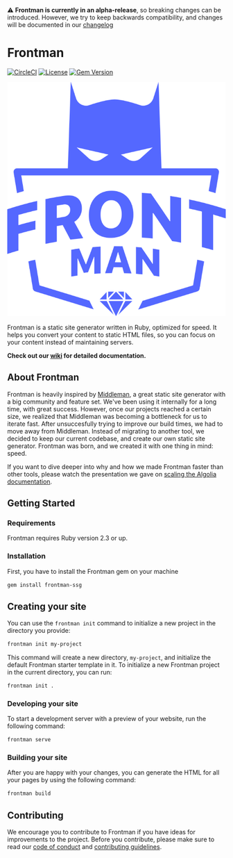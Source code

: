 ⚠️  **Frontman is currently in an alpha-release**, so breaking changes can be introduced. However, we try to keep backwards compatibility, and changes will be documented in our [changelog][changelog]

# Frontman

[![CircleCI](https://circleci.com/gh/algolia/frontman/tree/master.svg?style=shield&circle-token=ea3dfd1f27a86d050cbc806d3cbd27c1742746ac)](https://circleci.com/gh/algolia/frontman/tree/master)
[![License](http://img.shields.io/badge/license-MIT-blue.svg?style=flat)][license]
[![Gem Version](http://img.shields.io/gem/v/frontman-ssg.svg?style=flat)][gem]


![Frontman](frontman.svg)

Frontman is a static site generator written in Ruby, optimized for speed. It helps you convert your content to static HTML files, so you can focus on your content instead of maintaining servers.


**Check out our [wiki][wiki] for detailed documentation.**

## About Frontman
Frontman is heavily inspired by [Middleman][middleman], a great static site generator with a big community and feature set. We've been using it internally for a long time, with great success.
However, once our projects reached a certain size, we realized that Middleman was becoming a bottleneck for us to iterate fast. After unsuccesfully trying to improve our build times, we had to move away from Middleman. Instead of migrating to another tool, we decided to keep our current codebase, and create our own static site generator. Frontman was born, and we created it with one thing in mind: speed.

If you want to dive deeper into why and how we made Frontman faster than other tools, please watch the presentation we gave on [scaling the Algolia documentation][doc_talk].

## Getting Started

### Requirements

Frontman requires Ruby version 2.3 or up. 

### Installation

First, you have to install the Frontman gem on your machine

```sh
gem install frontman-ssg
```

## Creating your site

You can use the `frontman init` command to initialize a new project in the directory you provide:

```sh
frontman init my-project
```

This command will create a new directory, `my-project`, and initialize the default Frontman starter template in it.
To initialize a new Frontman project in the current directory, you can run:

```sh
frontman init .
```

### Developing your site

To start a development server with a preview of your website, run the following command:

```sh
frontman serve
```

### Building your site

After you are happy with your changes, you can generate the HTML for all your pages by using the following command:

```sh
frontman build
```

## Contributing

We encourage you to contribute to Frontman if you have ideas for improvements to the project. 
Before you contribute, please make sure to read our [code of conduct](.github/CODE_OF_CONDUCT.md) and [contributing guidelines](CONTRIBUTING.md).

[changelog]: https://github.com/algolia/frontman/blob/master/CHANGELOG.md
[doc_talk]: https://www.youtube.com/watch?v=6feV1DrCBdE
[gem]: https://rubygems.org/gems/frontman-ssg
[license]: https://github.com/algolia/frontman/blob/master/LICENSE.md
[middleman]: https://middlemanapp.com/
[wiki]: https://github.com/algolia/frontman/wiki

